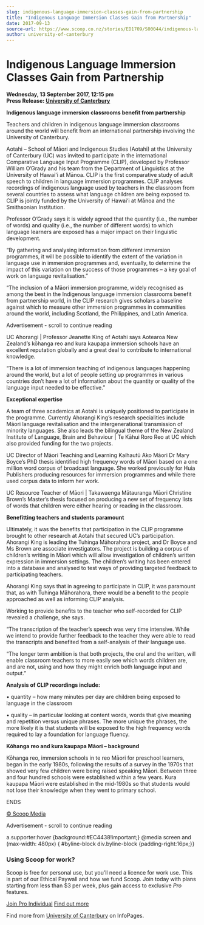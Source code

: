 ```yaml
---
slug: indigenous-language-immersion-classes-gain-from-partnership
title: "Indigenous Language Immersion Classes Gain from Partnership"
date: 2017-09-13
source-url: https://www.scoop.co.nz/stories/ED1709/S00044/indigenous-language-immersion-classes-gain-from-partnership.htm
author: university-of-canterbury
---
```

Indigenous Language Immersion Classes Gain from Partnership
===========================================================

**Wednesday, 13 September 2017, 12:15 pm**  
**Press Release: [University of Canterbury](https://info.scoop.co.nz/University_of_Canterbury)**

**Indigenous language immersion classrooms benefit from partnership**

Teachers and children in indigenous language immersion classrooms around the world will benefit from an international partnership involving the University of Canterbury.

Aotahi – School of Māori and Indigenous Studies (Aotahi) at the University of Canterbury (UC) was invited to participate in the international Comparative Language Input Programme (CLIP), developed by Professor William O’Grady and his team from the Department of Linguistics at the University of Hawai'i at Mānoa. CLIP is the first comparative study of adult speech to children in language immersion programmes. CLIP analyses recordings of indigenous language used by teachers in the classroom from several countries to assess what language children are being exposed to. CLIP is jointly funded by the University of Hawai’i at Mānoa and the Smithsonian Institution.

Professor O’Grady says it is widely agreed that the quantity (i.e., the number of words) and quality (i.e., the number of different words) to which language learners are exposed has a major impact on their linguistic development.

“By gathering and analysing information from different immersion programmes, it will be possible to identify the extent of the variation in language use in immersion programmes and, eventually, to determine the impact of this variation on the success of those programmes – a key goal of work on language revitalisation.”

“The inclusion of a Māori immersion programme, widely recognised as among the best in the Indigenous language immersion classrooms benefit from partnership world, in the CLIP research gives scholars a baseline against which to measure other immersion programmes in communities around the world, including Scotland, the Philippines, and Latin America.

Advertisement - scroll to continue reading





UC Ahorangi | Professor Jeanette King of Aotahi says Aotearoa New Zealand’s kōhanga reo and kura kaupapa immersion schools have an excellent reputation globally and a great deal to contribute to international knowledge.

“There is a lot of immersion teaching of indigenous languages happening around the world, but a lot of people setting up programmes in various countries don’t have a lot of information about the quantity or quality of the language input needed to be effective.”

  
**Exceptional expertise**

A team of three academics at Aotahi is uniquely positioned to participate in the programme. Currently Ahorangi King’s research specialities include Māori language revitalisation and the intergenerational transmission of minority languages. She also leads the bilingual theme of the New Zealand Institute of Language, Brain and Behaviour | Te Kāhui Roro Reo at UC which also provided funding for the two projects.

UC Director of Māori Teaching and Learning Kaihautū Ako Māori Dr Mary Boyce’s PhD thesis identified high frequency words of Māori based on a one million word corpus of broadcast language. She worked previously for Huia Publishers producing resources for immersion programmes and while there used corpus data to inform her work.

UC Resource Teacher of Māori | Takawaenga Mātauranga Māori Christine Brown’s Master’s thesis focused on producing a new set of frequency lists of words that children were either hearing or reading in the classroom.

  
**Benefitting teachers and students paramount**

Ultimately, it was the benefits that participation in the CLIP programme brought to other research at Aotahi that secured UC’s participation. Ahorangi King is leading the Tuhinga Māhorahora project, and Dr Boyce and Ms Brown are associate investigators. The project is building a corpus of children’s writing in Māori which will allow investigation of children’s written expression in immersion settings. The children’s writing has been entered into a database and analysed to test ways of providing targeted feedback to participating teachers.

Ahorangi King says that in agreeing to participate in CLIP, it was paramount that, as with Tuhinga Māhorahora, there would be a benefit to the people approached as well as informing CLIP analysis.

Working to provide benefits to the teacher who self-recorded for CLIP revealed a challenge, she says.

“The transcription of the teacher’s speech was very time intensive. While we intend to provide further feedback to the teacher they were able to read the transcripts and benefited from a self-analysis of their language use.

“The longer term ambition is that both projects, the oral and the written, will enable classroom teachers to more easily see which words children are, and are not, using and how they might enrich both language input and output.”

  
**Analysis of CLIP recordings include:**

• quantity – how many minutes per day are children being exposed to language in the classroom

• quality – in particular looking at content words, words that give meaning and repetition versus unique phrases. The more unique the phrases, the more likely it is that students will be exposed to the high frequency words required to lay a foundation for language fluency.

  
**Kōhanga reo and kura kaupapa Māori – background**

Kōhanga reo, immersion schools in te reo Māori for preschool learners, began in the early 1980s, following the results of a survey in the 1970s that showed very few children were being raised speaking Māori. Between three and four hundred schools were established within a few years. Kura kaupapa Māori were established in the mid-1980s so that students would not lose their knowledge when they went to primary school.

  
ENDS

  

[© Scoop Media](http://www.scoop.co.nz/about/terms.html)  

Advertisement - scroll to continue reading



a.supporter:hover {background:#EC4438!important;} @media screen and (max-width: 480px) { #byline-block div.byline-block {padding-right:16px;}}

### Using Scoop for work?

Scoop is free for personal use, but you’ll need a licence for work use. This is part of our Ethical Paywall and how we fund Scoop. Join today with plans starting from less than $3 per week, plus gain access to exclusive _Pro_ features.  
  
[Join Pro Individual](https://pro.scoop.co.nz/Individual/?from=ProIn24) [Find out more](https://pro.scoop.co.nz/using-scoop-for-work/?from=ProIn24)

Find more from [University of Canterbury](https://info.scoop.co.nz/University_of_Canterbury) on InfoPages.